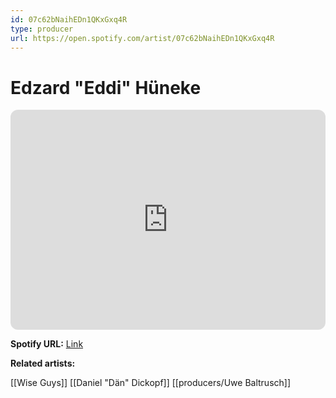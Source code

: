 ```yaml
---
id: 07c62bNaihEDn1QKxGxq4R
type: producer
url: https://open.spotify.com/artist/07c62bNaihEDn1QKxGxq4R
---
```

# Edzard "Eddi" Hüneke

<iframe style="border-radius:12px" src="https://open.spotify.com/embed/artist/07c62bNaihEDn1QKxGxq4R" width="100%" height="352" frameBorder="0" allowfullscreen="" allow="autoplay; clipboard-write; encrypted-media; fullscreen; picture-in-picture" loading="lazy"></iframe>

**Spotify URL:** [Link](https://open.spotify.com/artist/07c62bNaihEDn1QKxGxq4R)

**Related artists:**

[[Wise Guys]]
[[Daniel "Dän" Dickopf]]
[[producers/Uwe Baltrusch]]

